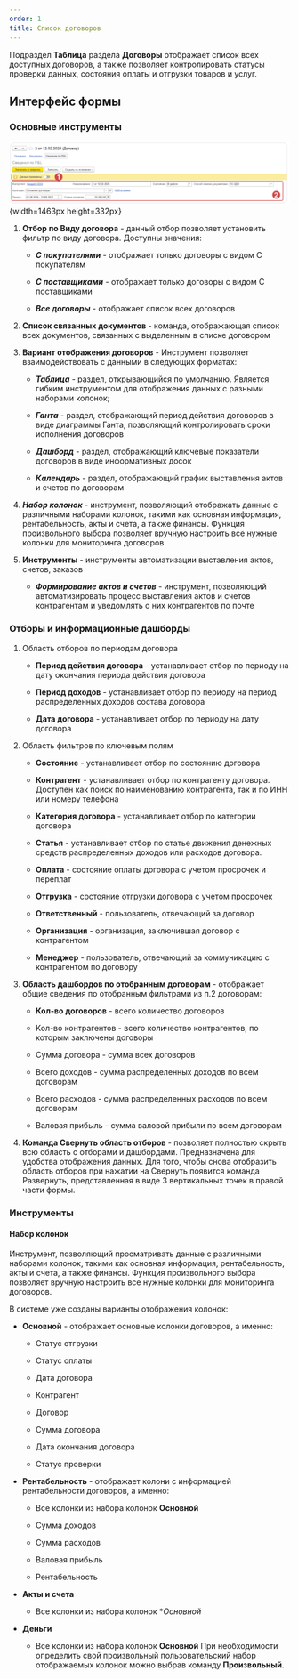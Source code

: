 ```yaml
---
order: 1
title: Список договоров
---
```


Подраздел **Таблица** раздела **Договоры** отображает список всех доступных договоров, а также позволяет контролировать статусы проверки данных, состояния оплаты и отгрузки товаров и услуг.

## Интерфейс формы

### Основные инструменты

![](./spisok-dogovorov.png "Основные сведения по договору"){width=1463px height=332px}

1. **Отбор по Виду договора** - данный отбор позволяет установить фильтр по виду договора. Доступны значения:

   -  ***С покупателями*** - отображает только договоры с видом С покупателям

   -  ***С поставщиками*** - отображает только договоры с видом С поставщиками

   -  ***Все договоры*** - отображает список всех договоров

2. **Список связанных документов** - команда, отображающая список всех документов, связанных с выделенным в списке договором

3. **Вариант отображения договоров** - Инструмент позволяет взаимодействовать с данными в следующих форматах:

   -  ***Таблица*** - раздел, открывающийся по умолчанию. Является гибким инструментом для отображения данных с разными наборами колонок;

   -  ***Ганта*** - раздел, отображающий период действия договоров в виде диаграммы Ганта, позволяющий контролировать сроки исполнения договоров

   -  ***Дашборд*** - раздел, отображающий ключевые показатели договоров в виде информативных досок

   -  ***Календарь*** - раздел, отображающий график выставления актов и счетов по договорам

4. ***Набор колонок*** - инструмент, позволяющий отображать данные с различными наборами колонок, такими как основная информация, рентабельность, акты и счета, а также финансы. Функция произвольного выбора позволяет вручную настроить все нужные колонки для мониторинга договоров

5. **Инструменты** - инструменты автоматизации выставления актов, счетов, заказов

   -  ***Формирование актов и счетов*** - инструмент, позволяющий автоматизировать процесс выставления актов и счетов контрагентам и уведомлять о них контрагентов по почте

### Отборы и информационные дашборды

1. Область отборов по периодам договора

   -  **Период действия договора** - устанавливает отбор по периоду на дату окончания периода действия договора

   -  **Период доходов** - устанавливает отбор  по периоду на период распределенных доходов состава договора

   -  **Дата договора** - устанавливает отбор по периоду на дату договора

2. Область фильтров по ключевым полям

   -  **Состояние** - устанавливает отбор по состоянию договора

   -  **Контрагент** - устанавливает отбор по контрагенту договора. Доступен как поиск по наименованию контрагента, так и по ИНН или номеру телефона

   -  **Категория договора** - устанавливает отбор по категории договора

   -  **Статья** - устанавливает отбор по статье движения денежных средств распределенных доходов или расходов договора.

   -  **Оплата** - состояние оплаты договора с учетом просрочек и переплат

   -  **Отгрузка** - состояние отгрузки договора с учетом просрочек

   -  **Ответственный** - пользователь, отвечающий за договор

   -  **Организация** - организация, заключившая договор с контрагентом

   -  **Менеджер** - пользователь, отвечающий за коммуникацию с контрагентом по договору

3. **Область дашбордов по отобранным договорам** - отображает общие сведения по отобранным фильтрами из п.2 договорам:

   -  **Кол-во договоров** - всего количество договоров

   -  Кол-во контрагентов - всего количество контрагентов, по которым заключены договоры

   -  Сумма договора - сумма всех договоров

   -  Всего доходов - сумма распределенных доходов по всем договорам

   -  Всего расходов - сумма распределенных расходов по всем договорам

   -  Валовая прибыль - сумма валовой прибыли по всем договорам

4. **Команда Свернуть область отборов** - позволяет полностью скрыть всю область с отборами и дашбордами. Предназначена для удобства отображения данных. Для того, чтобы снова отобразить область отборов при нажатии на Свернуть появится команда Развернуть, представленная в виде 3 вертикальных точек в правой части формы.

### Инструменты

#### **Набор колонок**

Инструмент, позволяющий просматривать данные с различными наборами колонок, такими как основная информация, рентабельность, акты и счета, а также финансы. Функция произвольного выбора позволяет вручную настроить все нужные колонки для мониторинга договоров.

В системе уже созданы варианты отображения колонок:

-  **Основной** - отображает основные колонки договоров, а именно:

   -  Статус отгрузки

   -  Статус оплаты

   -  Дата договора

   -  Контрагент

   -  Договор

   -  Сумма договора

   -  Дата окончания договора

   -  Статус проверки

-  **Рентабельность** - отображает колони с информацией рентабельности договоров, а именно:

   -  Все колонки из набора колонок **Основной**

   -  Сумма доходов

   -  Сумма расходов

   -  Валовая прибыль

   -  Рентабельность

-  **Акты и счета**

   -  Все колонки из набора колонок \**Основной*

-  **Деньги**

   -  Все колонки из набора колонок **Основной** При необходимости определить свой произвольный пользовательский набор отображаемых колонок можно выбрав команду **Произвольный**.